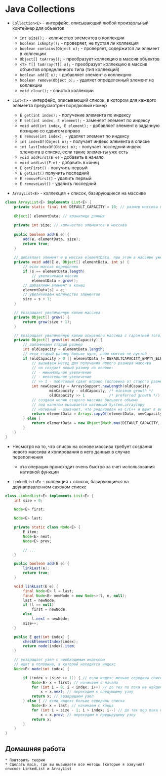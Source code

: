 # Java Collections

* `Collection<E>` - интерфейс, описывающий любой произвольный контейнер для объектов
  * `int size();` - количество элементов в коллекции
  * `boolean isEmpty();` - проверяет, не пустая ли коллекция
  * `boolean contains(Object o);` - проверяет, содержится ли элемент в коллекции
  * `Object[] toArray();` - преобразует коллекцию в массив объектов
  * `<T> T[] toArray(T[] a);` - преобразует коллекцию в массив объектов определенного типа (тип коллекций)
  * `boolean add(E e);` - добавляет элемент в коллекцию
  * `boolean remove(Object o);` - удаляет определенный элемент из коллекции
  * `void clear();` - очистка коллекции
* `List<T>` - интерфейс, описывающий список, в котором для каждого элемента предусмотрен порядковый номер
  * `E get(int index);` - получение элемента по индексу
  * `E set(int index, E element);` - заменяет элемент по индексу
  * `void add(int index, E element);` - добавляет элемент в заданную позицию со сдвигом вправо
  * `E remove(int index);` - удаляет элемент по индексу
  * `int indexOf(Object o);` - получает индекс элемента в списке
  * `int lastIndexOf(Object o);` - получает последний индекс элемента в списке, если такие элементы уже есть
  * `void addFirst(E e)` - добавить в начало
  * `void addLast(E e)` - добавить в конец
  * `E getFirst()` - получить первый
  * `E getLast()` получить последний
  * `E removeFirst()` - удалить первый
  * `E removeLast()` - удалить последний

* `ArrayList<E>` - коллекция + список, базирующиеся на массиве

```java
class ArrayList<E> implements List<E> {
    private static final int DEFAULT_CAPACITY = 10; // размер массива по умолчанию
    
    Object[] elementData; // хранилище данных
    
    private int size; // количество элементов в массива
    
    public boolean add(E e) {
        add(e, elementData, size);
        return true;
    }
    
    // добавляет элемент e в массив elementData, при этом в массиве уже есть s-элементов
    private void add(E e, Object[] elementData, int s) {
        // если массив переполнен
        if (s == elementData.length)
            // увеличиваем массив
            elementData = grow();
        // добавляем элемент в конец
        elementData[s] = e;
        // увеличиваем количество элементов
        size = s + 1;
    }

    // возвращает увеличенную копию массива
    private Object[] grow() {
        return grow(size + 1);
    }

    // возвращает увеличенную копию основного массива с гарантией того, что в нем будет minCapacity ячеек
    private Object[] grow(int minCapacity) {
        // запоминаем старый размер
        int oldCapacity = elementData.length; 
        // если старый размер больше нуля, либо массив не пустой
        if (oldCapacity > 0 || elementData != DEFAULTCAPACITY_EMPTY_ELEMENTDATA) {
            // вызываем метод для получения нового размера массива
            // он создает новый размер на основе:
            // - минимальное увеличение
            // - желательное увеличение
            // >> 1 - побитовый сдвиг вправо (половина от старого размера)
            int newCapacity = ArraysSupport.newLength(oldCapacity,
                    minCapacity - oldCapacity, /* minimum growth */
                    oldCapacity >> 1           /* preferred growth */);
            // создаем копию старого массива большего объема
            // под капотом вызывается нативный System.arraycopy
            // нативный - означает, что реализован на C/C++ и вшит в виртуальную машину
            return elementData = Arrays.copyOf(elementData, newCapacity);
        } else {
            return elementData = new Object[Math.max(DEFAULT_CAPACITY, minCapacity)];
        }
    }
}
```

* Несмотря на то, что список на основе массива требует создания нового массива и копирования в него данных в случае переполнения
  * эта операция происходит очень быстро за счет использования нативной функции

* `LinkedList<E>` - коллекция + список, базирующиеся на двунаправленном связном списке

```java
class LinkedList<E> implements List<E> {
    int size = 0;

    Node<E> first;

    Node<E> last;

    private static class Node<E> {
        E item;
        Node<E> next;
        Node<E> prev;

        // ...
    }

    public boolean add(E e) {
        linkLast(e);
        return true;
    }

    void linkLast(E e) {
        final Node<E> l = last;
        final Node<E> newNode = new Node<>(l, e, null);
        last = newNode;
        if (l == null)
            first = newNode;
        else
            l.next = newNode;
        size++;
    }

    public E get(int index) {
        checkElementIndex(index);
        return node(index).item;
    }

    // возвращает узел с необходимым индексом
    // ищет в половине, в которой находится индекс
    Node<E> node(int index) {

        if (index < (size >> 1)) { // если индекс меньше середины списка
            Node<E> x = first; // начинаем с начала
            for (int i = 0; i < index; i++) // до тех по пока не найдем индекс
                x = x.next; // переходим к следующему узлу
            return x; // возвращаем узел
        } else { // если индекс больше середины списка
            Node<E> x = last; // начинаем с конца
            for (int i = size - 1; i > index; i--) // до тех пор пока не найдем индекс
                x = x.prev; // переходим к предыдущему узлу
            return x;
        }
    }
}
```

## Домашняя работа

```
* Повторить теорию
* Сделать main, где вы вызываете все методы (которые я озвучил) списков LinkedList и ArrayList
```
